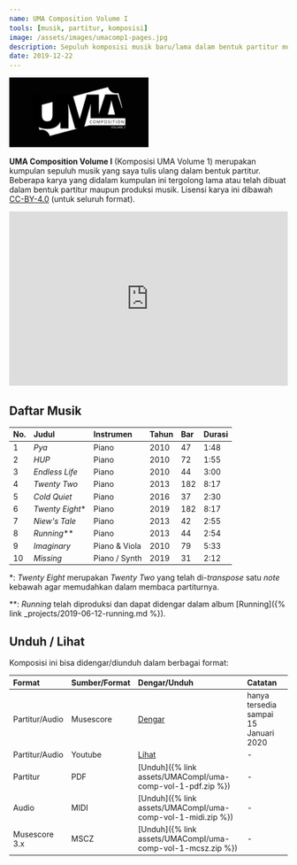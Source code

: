 ```yaml
---
name: UMA Composition Volume I
tools: [musik, partitur, komposisi]
image: /assets/images/umacomp1-pages.jpg
description: Sepuluh komposisi musik baru/lama dalam bentuk partitur musik.
date: 2019-12-22
---
```


<img src="https://github.com/taruma/taruma.github.io/blob/master/assets/images/umacomp1-pages.jpg?raw=true" class="figure-img img-fluid rounded" height="50%" width="50%" alt="UMA Composition Volume I">

__UMA Composition Volume I__ (Komposisi UMA Volume 1) merupakan kumpulan sepuluh musik yang saya tulis ulang dalam bentuk partitur. Beberapa karya yang didalam kumpulan ini tergolong lama atau telah dibuat dalam bentuk partitur maupun produksi musik. Lisensi karya ini dibawah [CC-BY-4.0](https://creativecommons.org/licenses/by/4.0/) (untuk seluruh format).

<iframe width="100%" height="315" src="https://www.youtube.com/embed/videoseries?list=PLEpyefiQIAJppGv847HkJHszzYHxaI6Y2" frameborder="0" allow="accelerometer; autoplay; encrypted-media; gyroscope; picture-in-picture" allowfullscreen></iframe>

## Daftar Musik

No. | Judul | Instrumen | Tahun | Bar | Durasi
:- | :- | :- | :- | :- | :-
1 | _Pya_ | Piano | 2010 | 47 | 1:48
2 | _HUP_ | Piano | 2010 | 72 | 1:55
3 | _Endless Life_ | Piano | 2010 | 44 | 3:00
4 | _Twenty Two_ | Piano | 2013 | 182 | 8:17
5 | _Cold Quiet_ | Piano | 2016 | 37 | 2:30
6 | _Twenty Eight_* | Piano | 2019 | 182 | 8:17
7 | _Niew's Tale_ | Piano | 2013 | 42 | 2:55
8 | _Running_** | Piano | 2013 | 44 | 2:54
9 | _Imaginary_ | Piano & Viola | 2010 | 79 | 5:33
10 | _Missing_ | Piano / Synth | 2019 | 31 | 2:12

*: _Twenty Eight_ merupakan _Twenty Two_ yang telah di-_transpose_ satu _note_ kebawah agar memudahkan dalam membaca partiturnya.

**: _Running_ telah diproduksi dan dapat didengar dalam album [Running]({% link _projects/2019-06-12-running.md %}). 

## Unduh / Lihat

Komposisi ini bisa didengar/diunduh dalam berbagai format:

Format | Sumber/Format | Dengar/Unduh | Catatan
:- | :- | :- | :-
Partitur/Audio | Musescore | [Dengar](https://musescore.com/user/430006/sets/5101177) | hanya tersedia sampai 15 Januari 2020
Partitur/Audio | Youtube | [Lihat](https://www.youtube.com/playlist?list=PLEpyefiQIAJppGv847HkJHszzYHxaI6Y2) | -
Partitur | PDF | [Unduh]({% link assets/UMACompI/uma-comp-vol-1-pdf.zip %}) | -
Audio | MIDI | [Unduh]({% link assets/UMACompI/uma-comp-vol-1-midi.zip %}) | -
Musescore 3.x | MSCZ | [Unduh]({% link assets/UMACompI/uma-comp-vol-1-mcsz.zip %}) | - 